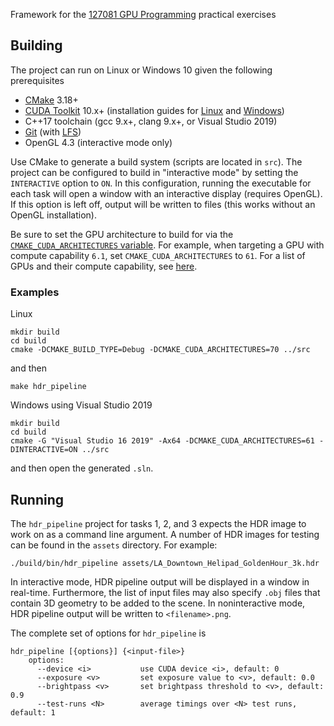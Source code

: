
Framework for the [127081 GPU Programming][1] practical exercises

## Building

The project can run on Linux or Windows 10 given the following prerequisites

  * [CMake][2] 3.18+
  * [CUDA Toolkit][3] 10.x+ (installation guides for [Linux][4] and [Windows][5])
  * C++17 toolchain (gcc 9.x+, clang 9.x+, or Visual Studio 2019)
  * [Git][6] (with [LFS][7])
  * OpenGL 4.3 (interactive mode only)

Use CMake to generate a build system (scripts are located in `src`).
The project can be configured to build in "interactive mode" by setting the `INTERACTIVE` option to `ON`. In this configuration, running the executable for each task will open a window with an interactive display (requires OpenGL). If this option is left off, output will be written to files (this works without an OpenGL installation).

Be sure to set the GPU architecture to build for via the [`CMAKE_CUDA_ARCHITECTURES` variable][8]. For example, when targeting a GPU with compute capability `6.1`, set `CMAKE_CUDA_ARCHITECTURES` to `61`. For a list of GPUs and their compute capability, see [here][9].

### Examples

Linux
```
mkdir build
cd build
cmake -DCMAKE_BUILD_TYPE=Debug -DCMAKE_CUDA_ARCHITECTURES=70 ../src
```
and then
```
make hdr_pipeline
```

Windows using Visual Studio 2019
```
mkdir build
cd build
cmake -G "Visual Studio 16 2019" -Ax64 -DCMAKE_CUDA_ARCHITECTURES=61 -DINTERACTIVE=ON ../src
```
and then open the generated `.sln`.


## Running

The `hdr_pipeline` project for tasks 1, 2, and 3 expects the HDR image to work on as a command line argument. A number of HDR images for testing can be found in the `assets` directory. For example:
```
./build/bin/hdr_pipeline assets/LA_Downtown_Helipad_GoldenHour_3k.hdr
```
In interactive mode, HDR pipeline output will be displayed in a window in real-time. Furthermore, the list of input files may also specify `.obj` files that contain 3D geometry to be added to the scene. In noninteractive mode, HDR pipeline output will be written to `<filename>.png`.

The complete set of options for `hdr_pipeline` is
```
hdr_pipeline [{options}] {<input-file>}
	options:
	  --device <i>           use CUDA device <i>, default: 0
	  --exposure <v>         set exposure value to <v>, default: 0.0
	  --brightpass <v>       set brightpass threshold to <v>, default: 0.9
	  --test-runs <N>        average timings over <N> test runs, default: 1
```



[1]: https://graphics.cg.uni-saarland.de/courses/gpu-2020/index.html
[2]: https://cmake.org/
[3]: https://developer.nvidia.com/cuda-toolkit
[4]: https://docs.nvidia.com/cuda/cuda-installation-guide-linux/index.html
[5]: https://docs.nvidia.com/cuda/cuda-quick-start-guide/index.html#windows
[6]: https://git-scm.com/
[7]: https://git-lfs.github.com/
[8]: https://cmake.org/cmake/help/latest/prop_tgt/CUDA_ARCHITECTURES.html
[9]: https://developer.nvidia.com/cuda-gpus#compute
